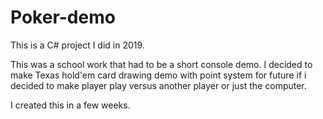 # Poker-demo
This is a C# project I did in 2019.

This was a school work that had to be a short console demo.
I decided to make Texas hold'em card drawing demo with point system for future if i decided to make player play versus another player or just the computer.

I created this in a few weeks.
	
